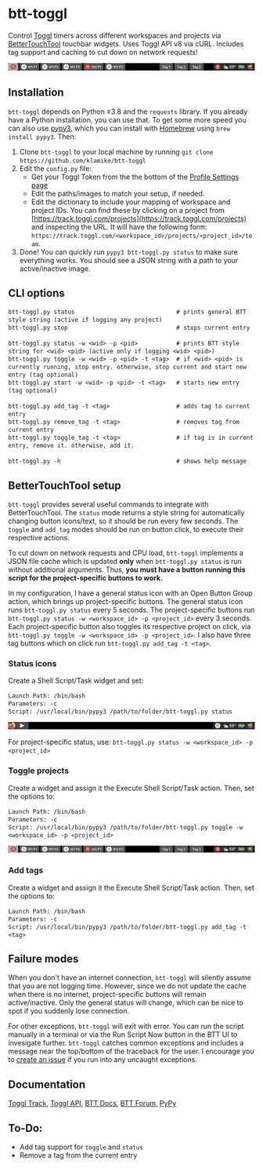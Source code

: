 # btt-toggl
Control [Toggl](https://track.toggl.com) timers across different workspaces and projects via [BetterTouchTool](https://folivora.ai/) touchbar widgets. Uses Toggl API v8 via cURL. Includes tag support and caching to cut down on network requests!

![multi](readme_img/multi.png)

## Installation

`btt-toggl` depends on Python ≥3.8 and the `requests` library. If you already have a Python installation, you can use that. To get some more speed you can also use [pypy3](https://www.pypy.org/features.html), which you can install with [Homebrew](https://brew.sh/) using `brew install pypy3`. Then:

1. Clone `btt-toggl` to your local machine by running `git clone https://github.com/klamike/btt-toggl`
2. Edit the `config.py` file:
    - Get your Toggl Token from the the bottom of the [Profile Settings page](https://track.toggl.com/profile)
    - Edit the paths/images to match your setup, if needed.
    - Edit the dictionary to include your mapping of workspace and project IDs. You can find these by clicking on a project from [https://track.toggl.com/projects](https://track.toggl.com/projects) and inspecting the URL. It will have the following form: `https://track.toggl.com/<workspace_id>/projects/<project_id>/team`.
3. Done! You can quickly run `pypy3 btt-toggl.py status` to make sure everything works. You should see a JSON string with a path to your active/inactive image.

## CLI options

    btt-toggl.py status                             # prints general BTT style string (active if logging any project)
    btt-toggl.py stop                               # stops current entry

    btt-toggl.py status -w <wid> -p <pid>           # prints BTT style string for <wid> <pid> (active only if logging <wid> <pid>)
    btt-toggl.py toggle -w <wid> -p <pid> -t <tag>  # if <wid> <pid> is currently running, stop entry. otherwise, stop current and start new entry (tag optional)
    btt-toggl.py start -w <wid> -p <pid> -t <tag>   # starts new entry (tag optional)

    btt-toggl.py add_tag -t <tag>                   # adds tag to current entry
    btt-toggl.py remove_tag -t <tag>                # removes tag from current entry
    btt-toggl.py toggle_tag -t <tag>                # if tag is in current entry, remove it. otherwise, add it.

    btt-toggl.py -h                                 # shows help message

## BetterTouchTool setup

`btt-toggl` provides several useful commands to integrate with BetterTouchTool. The `status` mode returns a style string for automatically changing button icons/text, so it should be run every few seconds. The `toggle` and `add_tag` modes should be run on button click, to execute their respective actions.

To cut down on network requests and CPU load, `btt-toggl` implements a JSON file cache which is updated **only** when `btt-toggl.py status` is run without additional arguments. Thus, **you must have a button running this script for the project-specific buttons to work.**

In my configuration, I have a general status icon with an Open Button Group action, which brings up project-specific buttons. The general status icon runs `btt-toggl.py status` every 5 seconds. The project-specific buttons run `btt-toggl.py status -w <workspace_id> -p <project_id>` every 3 seconds. Each project-specific button also toggles its respective project on click, via `btt-toggl.py toggle -w <workspace_id> -p <project_id>`. I also have three tag buttons which on click run `btt-toggl.py add_tag -t <tag>`.

### Status icons

Create a Shell Script/Task widget and set:

    Launch Path: /bin/bash
    Parameters: -c
    Script: /usr/local/bin/pypy3 /path/to/folder/btt-toggl.py status

![off](readme_img/off.png)

For project-specific status, use: `btt-toggl.py status -w <workspace_id> -p <project_id>`

### Toggle projects

Create a widget and assign it the Execute Shell Script/Task action. Then, set the options to:

    Launch Path: /bin/bash
    Parameters: -c
    Script: /usr/local/bin/pypy3 /path/to/folder/btt-toggl.py toggle -w <workspace_id> -p <project_id>

![multi](readme_img/multi.png)

### Add tags

Create a widget and assign it the Execute Shell Script/Task action. Then, set the options to:

    Launch Path: /bin/bash
    Parameters: -c
    Script: /usr/local/bin/pypy3 /path/to/folder/btt-toggl.py add_tag -t <tag>

## Failure modes

When you don't have an internet connection, `btt-toggl` will silently assume that you are not logging time. However, since we do not update the cache when there is no internet, project-specific buttons will remain active/inactive. Only the general status will change, which can be nice to spot if you suddenly lose connection.

For other exceptions, `btt-toggl` will exit with error. You can run the script manually in a terminal or via the Run Script Now button in the BTT UI to invesigate further. `btt-toggl` catches common exceptions and includes a message near the top/bottom of the traceback for the user. I encourage you to [create an issue](https://github.com/klamike/btt-toggl/issues) if you run into any uncaught exceptions.

## Documentation

[Toggl Track](https://track.toggl.com),
[Toggl API](https://github.com/toggl/toggl_api_docs/blob/master/toggl_api.md), [BTT Docs](https://docs.folivora.ai/), [BTT Forum](https://community.folivora.ai/), [PyPy](https://www.pypy.org/features.html)

## To-Do:

- Add tag support for `toggle` and `status`
- Remove a tag from the current entry
